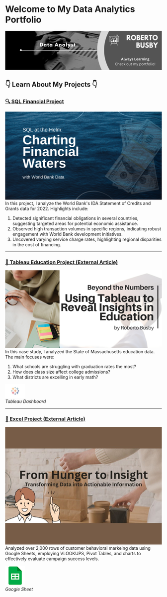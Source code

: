 # Welcome to My Data Analytics Portfolio  
<img src="images/background.png?raw=true"/>

## 👇 Learn About My Projects 👇

### [🔍 SQL Financial Project](/projects/bank.md)
[<img src="images/SQL_Bank/SQLproject1.png?raw=true"/>](/projects/bank.md)
In this project, I analyze the World Bank's IDA Statement of Credits and Grants data for 2022. Highlights include:
1. Detected significant financial obligations in several countries, suggesting targeted areas for potential economic assistance.
2. Observed high transaction volumes in specific regions, indicating robust engagement with World Bank development initiatives.
3. Uncovered varying service charge rates, highlighting regional disparities in the cost of financing.

---

### [🔗 Tableau Education Project (External Article)](https://www.linkedin.com/pulse/tableau-journey-through-massachusetts-education-metrics-roberto-busby-njjrc/)
[<img src="images/tableau/tableau-education.png?raw=true"/>](https://www.linkedin.com/pulse/tableau-journey-through-massachusetts-education-metrics-roberto-busby-njjrc/) 
In this case study, I analyzed the State of Massachusetts education data. The main focuses were:
   1. What schools are struggling with graduation rates the most?
   2. How does class size affect college admissions?
   3. What districts are excelling in early math?

[![Tableau Icon](images/tableau/tableau_icon.png?raw=true)](https://public.tableau.com/views/EducationProject_17145247112430/MassachusettsEducationOverview?:language=en-US&:sid=&:display_count=n&:origin=viz_share_link)  
*Tableau Dashboard*

---

### [🔗 Excel Project (External Article)](https://www.linkedin.com/pulse/role-analytics-food-delivery-success-roberto-busby-foasc/)  
[<img src="images/excel/excel.JPG?raw=true"/>](https://www.linkedin.com/pulse/role-analytics-food-delivery-success-roberto-busby-foasc/)
Analyzed over 2,000 rows of customer behavioral markeing data using Google Sheets, employing VLOOKUPS, Pivot Tables, and charts to effectively evaluate campaign success levels.

[![Sheets Icon](images/excel/sheets_icon.png?raw=true)](https://docs.google.com/spreadsheets/d/1JZlQOhyvpybO4J6utH-7Abzs9c-5UR9QUvtl8yphjms/edit?usp=sharing)  
*Google Sheet*
